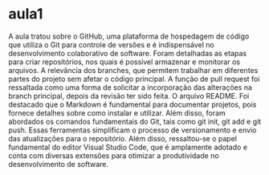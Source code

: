 # aula1

A aula tratou sobre o GitHub, uma plataforma de hospedagem de código que utiliza o Git para controle de versões e é indispensável no desenvolvimento colaborativo de software. Foram detalhadas as etapas para criar repositórios, nos quais é possível armazenar e monitorar os arquivos. A relevância dos branches, que permitem trabalhar em diferentes partes do projeto sem afetar o código principal. A função de pull request foi ressaltada como uma forma de solicitar a incorporação das alterações na branch principal, depois da revisão ter sido feita. O arquivo README. Foi destacado que o Markdown é fundamental para documentar projetos, pois fornece detalhes sobre como instalar e utilizar. Além disso, foram abordados os comandos fundamentais do Git, tais como git init, git add e git push. Essas ferramentas simplificam o processo de versionamento e envio das atualizações para o repositório. Além disso, ressaltou-se o papel fundamental do editor Visual Studio Code, que é amplamente adotado e conta com diversas extensões para otimizar a produtividade no desenvolvimento de software.
